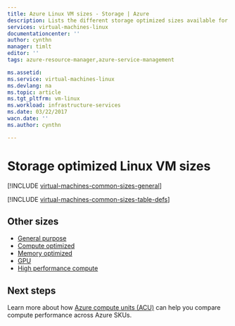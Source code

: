 ```yaml
---
title: Azure Linux VM sizes - Storage | Azure
description: Lists the different storage optimized sizes available for Linux virtual machines in Azure.
services: virtual-machines-linux
documentationcenter: ''
author: cynthn
manager: timlt
editor: ''
tags: azure-resource-manager,azure-service-management

ms.assetid: 
ms.service: virtual-machines-linux
ms.devlang: na
ms.topic: article
ms.tgt_pltfrm: vm-linux
ms.workload: infrastructure-services
ms.date: 03/22/2017
wacn.date: ''
ms.author: cynthn

---
```


# Storage optimized Linux VM sizes

[!INCLUDE [virtual-machines-common-sizes-general](../../../includes/virtual-machines-common-sizes-storage.md)]

[!INCLUDE [virtual-machines-common-sizes-table-defs](../../../includes/virtual-machines-common-sizes-table-defs.md)]

## Other sizes
- [General purpose](../windows/sizes-general.md)
- [Compute optimized](../windows/sizes-compute.md)
- [Memory optimized](../windows/sizes-memory.md)
- [GPU](../windows/sizes-gpu.md)
- [High performance compute](../windows/sizes-hpc.md)

## Next steps
Learn more about how [Azure compute units (ACU)](../windows/acu.md) can help you compare compute performance across Azure SKUs.